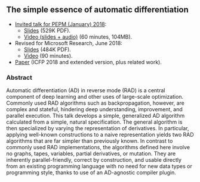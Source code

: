 ## The simple essence of automatic differentiation

*   [Invited talk for PEPM (January) 2018](https://popl18.sigplan.org/track/PEPM-2018#Invited-Talks):
    *   [Slides](http://conal.net/talks/essence-of-automatic-differentiation-2018-01.pdf) (529K PDF).
    *   [Video (slides + audio)](https://youtu.be/Shl3MtWGu18) (60 minutes, 104MB).
*   Revised for Microsoft Research, June 2018:
    *   [Slides](http://conal.net/talks/essence-of-automatic-differentiation-2018-06.pdf) (484K PDF).
    *   [Video](https://www.microsoft.com/en-us/research/video/the-simple-essence-of-automatic-differentiation/) (90 minutes).
*   [Paper](http://conal.net/papers/essence-of-ad/) (ICFP 2018 and extended version, plus related work).

### Abstract

Automatic differentiation (AD) in reverse mode (RAD) is a central component of deep learning and other uses of large-scale optimization. Commonly used RAD algorithms such as backpropagation, however, are complex and stateful, hindering deep understanding, improvement, and parallel execution. This talk develops a simple, generalized AD algorithm calculated from a simple, natural specification. The general algorithm is then specialized by varying the representation of derivatives. In particular, applying well-known constructions to a naive representation yields two RAD algorithms that are far simpler than previously known. In contrast to commonly used RAD implementations, the algorithms defined here involve no graphs, tapes, variables, partial derivatives, or mutation. They are inherently parallel-friendly, correct by construction, and usable directly from an existing programming language with no need for new data types or programming style, thanks to use of an AD-agnostic compiler plugin.

